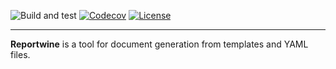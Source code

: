 ![Build and test](https://github.com/pollyvolk/reportwine/workflows/Build%20and%20test/badge.svg)
[![Codecov](https://codecov.io/gh/pollyvolk/reportwine/branch/master/graph/badge.svg)](https://codecov.io/gh/pollyvolk/reportwine)
[![License](https://img.shields.io/badge/license-MIT-green.svg)](https://github.com/pollyvolk/reportwine/blob/master/LICENSE.txt)
___


**Reportwine** is a tool for document generation from templates and YAML files.
